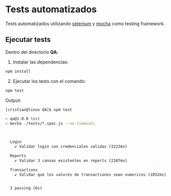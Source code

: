 # Tests automatizados

Tests automatizados utilizando [selenium](https://www.selenium.dev/) y [mocha](https://mochajs.org/) como testing framework.

## Ejecutar tests

Dentro del directorio __QA__:

1. Instalar las dependencias:

```sh
npm install
```

2. Ejecutar los tests con el comando:

```sh
npm test
```

Output:

```sh
[cristian@linux QA]$ npm test

> qa@1.0.0 test
> mocha ./tests/*.spec.js --no-timeouts



  Login
    ✔ Validar login con credenciales validas (3223ms)

  Reports
    ✔ Validar 3 canvas existentes en reports (2107ms)

  Transactions
    ✔ Validar que los valores de transactiones sean numericos (1032ms)


  3 passing (6s)
```